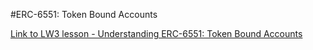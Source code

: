 #ERC-6551: Token Bound Accounts

[Link to LW3 lesson - Understanding ERC-6551: Token Bound Accounts](https://learnweb3.io/lessons/understanding-erc-6551-token-bound-accounts/)

